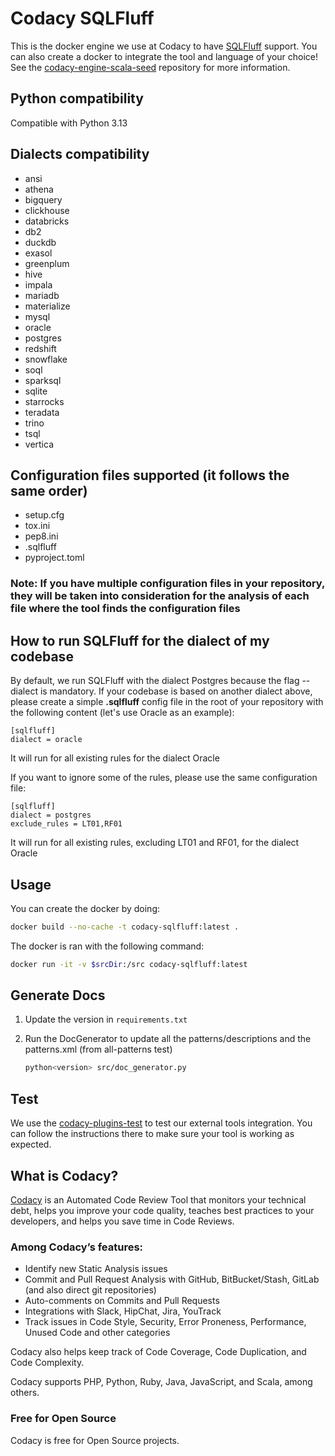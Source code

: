 # Codacy SQLFluff

This is the docker engine we use at Codacy to have [SQLFluff](https://docs.sqlfluff.com/en/stable/index.html) support.
You can also create a docker to integrate the tool and language of your choice!
See the [codacy-engine-scala-seed](https://github.com/codacy/codacy-engine-scala-seed) repository for more information.

## Python compatibility
Compatible with Python 3.13


## Dialects compatibility
-  ansi
-  athena
-  bigquery
-  clickhouse
-  databricks
-  db2
-  duckdb
-  exasol
-  greenplum
-  hive
-  impala
-  mariadb
-  materialize
-  mysql
-  oracle
-  postgres
-  redshift
-  snowflake
-  soql
-  sparksql
-  sqlite
-  starrocks
-  teradata
-  trino
-  tsql
-  vertica

## Configuration files supported (it follows the same order)
-  setup.cfg
-  tox.ini
-  pep8.ini
-  .sqlfluff
-  pyproject.toml

### Note: If you have multiple configuration files in your repository, they will be taken into consideration for the analysis of each file where the tool finds the configuration files

## How to run SQLFluff for the dialect of my codebase
By default, we run SQLFluff with the dialect Postgres because the flag --dialect is mandatory. If your codebase is based on another dialect above, please create a simple **.sqlfluff** config file in the root of your repository with the following content (let's use Oracle as an example):

```text
[sqlfluff]
dialect = oracle
```
It will run for all existing rules for the dialect Oracle

If you want to ignore some of the rules, please use the same configuration file:

```text
[sqlfluff]
dialect = postgres
exclude_rules = LT01,RF01
```

It will run for all existing rules, excluding LT01 and RF01, for the dialect Oracle


## Usage

You can create the docker by doing:

  ```bash
  docker build --no-cache -t codacy-sqlfluff:latest .
  ```

The docker is ran with the following command:

  ```bash
  docker run -it -v $srcDir:/src codacy-sqlfluff:latest
  ```

## Generate Docs

 1. Update the version in `requirements.txt`

 2. Run the DocGenerator to update all the patterns/descriptions and the patterns.xml (from all-patterns test)

    ```bash
    python<version> src/doc_generator.py
    ```

## Test

We use the [codacy-plugins-test](https://github.com/codacy/codacy-plugins-test) to test our external tools integration.
You can follow the instructions there to make sure your tool is working as expected.

## What is Codacy?

[Codacy](https://www.codacy.com/) is an Automated Code Review Tool that monitors your technical debt, helps you improve your code quality, teaches best practices to your developers, and helps you save time in Code Reviews.

### Among Codacy’s features:

 - Identify new Static Analysis issues
 - Commit and Pull Request Analysis with GitHub, BitBucket/Stash, GitLab (and also direct git repositories)
 - Auto-comments on Commits and Pull Requests
 - Integrations with Slack, HipChat, Jira, YouTrack
 - Track issues in Code Style, Security, Error Proneness, Performance, Unused Code and other categories

Codacy also helps keep track of Code Coverage, Code Duplication, and Code Complexity.

Codacy supports PHP, Python, Ruby, Java, JavaScript, and Scala, among others.

### Free for Open Source

Codacy is free for Open Source projects.